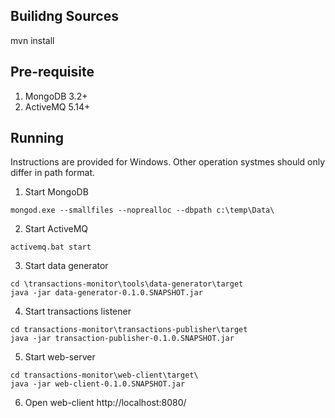 ## Builidng Sources

mvn install

## Pre-requisite

1. MongoDB 3.2+
2. ActiveMQ 5.14+

## Running

Instructions are provided for Windows. Other operation systmes should only differ in path format.

1. Start MongoDB 
```
mongod.exe --smallfiles --noprealloc --dbpath c:\temp\Data\
```
2. Start ActiveMQ 
```
activemq.bat start
```

3. Start data generator
```
cd \transactions-monitor\tools\data-generator\target
java -jar data-generator-0.1.0.SNAPSHOT.jar
```
4. Start transactions listener
```
cd transactions-monitor\transactions-publisher\target
java -jar transaction-publisher-0.1.0.SNAPSHOT.jar
```
5. Start web-server
```
cd transactions-monitor\web-client\target\
java -jar web-client-0.1.0.SNAPSHOT.jar
```

6. Open web-client http://localhost:8080/
